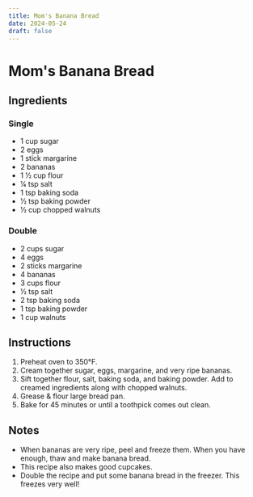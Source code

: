 ```yaml
---
title: Mom's Banana Bread
date: 2024-05-24
draft: false
---
```


# Mom's Banana Bread

## Ingredients

### Single

* 1 cup sugar
* 2 eggs
* 1 stick margarine
* 2 bananas
* 1 1⁄2 cup flour
* 1⁄4 tsp salt
* 1 tsp baking soda
* 1⁄2 tsp baking powder
* 1⁄2 cup chopped walnuts

### Double

* 2 cups sugar
* 4 eggs
* 2 sticks margarine
* 4 bananas
* 3 cups flour
* 1⁄2 tsp salt
* 2 tsp baking soda
* 1 tsp baking powder
* 1 cup walnuts

## Instructions

1. Preheat oven to 350°F.
2. Cream together sugar, eggs, margarine, and very ripe bananas.
3. Sift together flour, salt, baking soda, and baking powder. Add to creamed ingredients along with chopped walnuts.
4. Grease & flour large bread pan.
5. Bake for 45 minutes or until a toothpick comes out clean.

## Notes

* When bananas are very ripe, peel and freeze them. When you have enough, thaw and make banana bread.
* This recipe also makes good cupcakes.
* Double the recipe and put some banana bread in the freezer. This freezes very well!
